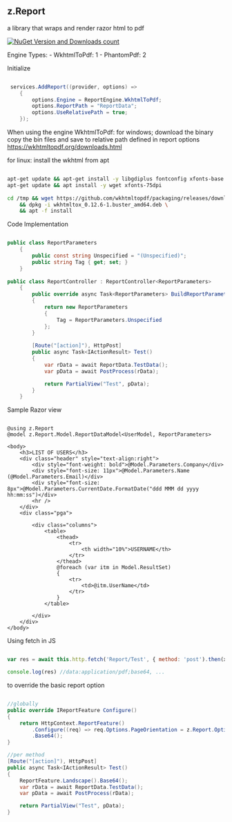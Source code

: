 ## z.Report

a library that wraps and render razor html to pdf

[![NuGet Version and Downloads count](https://buildstats.info/nuget/z.Report?includePreReleases=true)](https://www.nuget.org/packages/z.Report/)

Engine Types:
	- WkhtmlToPdf: 1
	- PhantomPdf: 2

Initialize 
```c#

 services.AddReport((provider, options) =>
    { 
        options.Engine = ReportEngine.WkhtmlToPdf;
        options.ReportPath = "ReportData";
        options.UseRelativePath = true;
    });

```

When using the engine WkhtmlToPdf:
for windows;
 download the binary copy the bin files and save to relative path defined in report options
 https://wkhtmltopdf.org/downloads.html

 for linux:
    install the wkhtml from apt

```bash

apt-get update && apt-get install -y libgdiplus fontconfig xfonts-base
apt-get update && apt install -y wget xfonts-75dpi
     
cd /tmp && wget https://github.com/wkhtmltopdf/packaging/releases/download/0.12.6-1/wkhtmltox_0.12.6-1.buster_amd64.deb \
    && dpkg -i wkhtmltox_0.12.6-1.buster_amd64.deb \
    && apt -f install

```

Code Implementation

```c#

public class ReportParameters
    {
        public const string Unspecified = "(Unspecified)"; 
        public string Tag { get; set; }
    }
      
public class ReportController : ReportController<ReportParameters>
    { 
        public override async Task<ReportParameters> BuildReportParameter()
        { 
            return new ReportParameters
            { 
                Tag = ReportParameters.Unspecified
            }; 
        }
         
        [Route("[action]"), HttpPost] 
        public async Task<IActionResult> Test()
        { 
            var rData = await ReportData.TestData();
            var pData = await PostProcess(rData);

            return PartialView("Test", pData);
        } 
    }

```

Sample Razor view

```razor

@using z.Report 
@model z.Report.Model.ReportDataModel<UserModel, ReportParameters>

<body>
    <h3>LIST OF USERS</h3>
    <div class="header" style="text-align:right">
        <div style="font-weight: bold">@Model.Parameters.Company</div>
        <div style="font-size: 11px">@Model.Parameters.Name (@Model.Parameters.Email)</div>
        <div style="font-size: 8px">@Model.Parameters.CurrentDate.FormatDate("ddd MMM dd yyyy hh:mm:ss")</div>
        <hr />
    </div>
    <div class="pga">

        <div class="columns">
            <table>
                <thead>
                    <tr>
                        <th width="10%">USERNAME</th>
                    </tr>
                </thead>
                @foreach (var itm in Model.ResultSet)
                {
                    <tr>
                        <td>@itm.UserName</td>
                    </tr>
                }
            </table>

        </div>
    </div>
</body>

```

Using fetch in JS 

```javascript

var res = await this.http.fetch('Report/Test', { method: 'post').then(x => x.text());

console.log(res) //data:application/pdf;base64, ...

```

to override the basic report option

```c#

//globally
public override IReportFeature Configure()
{
    return HttpContext.ReportFeature()
        .Configure((req) => req.Options.PageOrientation = z.Report.Options.Orientation.Landscape)
        .Base64();
}

//per method
[Route("[action]"), HttpPost] 
public async Task<IActionResult> Test()
{
    ReportFeature.Landscape().Base64();
    var rData = await ReportData.TestData();
    var pData = await PostProcess(rData);

    return PartialView("Test", pData);
}

```